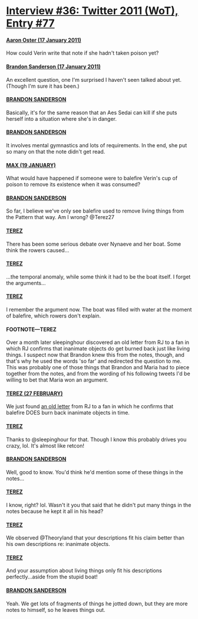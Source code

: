 # [Interview #36: Twitter 2011 (WoT), Entry #77](https://www.theoryland.com/intvmain.php?i=36#77)

#### [Aaron Oster (17 January 2011)](http://twitter.com/TheAOster/status/27042704571502593)

How could Verin write that note if she hadn't taken poison yet?

#### [Brandon Sanderson (17 January 2011)](http://twitter.com/BrandSanderson/status/27045863050182656)

An excellent question, one I'm surprised I haven't seen talked about yet. (Though I'm sure it has been.)

#### [BRANDON SANDERSON](http://twitter.com/BrandSanderson/status/27045960991375360)

Basically, it's for the same reason that an Aes Sedai can kill if she puts herself into a situation where she's in danger.

#### [BRANDON SANDERSON](http://twitter.com/BrandSanderson/status/27046297546530816)

It involves mental gymnastics and lots of requirements. In the end, she put so many on that the note didn't get read.

#### [MAX (19 JANUARY)](http://twitter.com/MrMightyMax/status/27770620989153280)

What would have happened if someone were to balefire Verin's cup of poison to remove its existence when it was consumed?

#### [BRANDON SANDERSON](http://twitter.com/BrandSanderson/status/27869269710610432)

So far, I believe we've only see balefire used to remove living things from the Pattern that way. Am I wrong? @Terez27

#### [TEREZ](http://twitter.com/Terez27/status/27916858858405890)

There has been some serious debate over Nynaeve and her boat. Some think the rowers caused...

#### [TEREZ](http://twitter.com/Terez27/status/27916982170943488)

...the temporal anomaly, while some think it had to be the boat itself. I forget the arguments...

#### [TEREZ](http://twitter.com/Terez27/status/27926106401153024)

I remember the argument now. The boat was filled with water at the moment of balefire, which rowers don't explain.

#### FOOTNOTE—TEREZ

Over a month later sleepinghour discovered an old letter from RJ to a fan in which RJ confirms that inanimate objects do get burned back just like living things. I suspect now that Brandon knew this from the notes, though, and that's why he used the words 'so far' and redirected the question to me. This was probably one of those things that Brandon and Maria had to piece together from the notes, and from the wording of his following tweets I'd be willing to bet that Maria won an argument.

#### [TEREZ (27 FEBRUARY)](http://twitter.com/Terez27/status/42011597740326913)

We just found
[an old letter](http://www.theoryland.com/vbulletin/showthread.php?p=143434#poststop)
from RJ to a fan in which he confirms that balefire DOES burn back inanimate objects in time.

#### [TEREZ](http://twitter.com/Terez27/status/42011855765504000)

Thanks to @sleepinghour for that. Though I know this probably drives you crazy, lol. It's almost like retcon!

#### [BRANDON SANDERSON](http://twitter.com/BrandSanderson/status/42428806149054464)

Well, good to know. You'd think he'd mention some of these things in the notes...

#### [TEREZ](http://twitter.com/Terez27/status/42435309941694465)

I know, right? lol. Wasn't it you that said that he didn't put many things in the notes because he kept it all in his head?

#### [TEREZ](http://twitter.com/Terez27/status/42436538046492672)

We observed @Theoryland that your descriptions fit his claim better than his own descriptions re: inanimate objects.

#### [TEREZ](http://twitter.com/Terez27/status/42436791051104256)

And your assumption about living things only fit his descriptions perfectly...aside from the stupid boat!

#### [BRANDON SANDERSON](http://twitter.com/BrandSanderson/status/42722450340970497)

Yeah. We get lots of fragments of things he jotted down, but they are more notes to himself, so he leaves things out.

